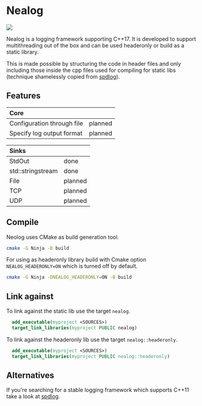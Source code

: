 # Nealog
![](https://github.com/MarcSchaetz/nealog/actions/workflows/cmake.yml/badge.svg)

Nealog is a logging framework supporting C++17. It is developed to support multithreading out of the box and can be used headeronly or build as a static library.

This is made possible by structuring the code in header files and only including those inside the cpp files used for compiling for static libs (technique shamelessly copied from [spdlog](https://github.com/gabime/spdlog)).


## Features
| Core                        |         |
|:----------------------------|:--------|
| Configuration through file  | planned |
| Specify log output format   | planned |

| Sinks             |         |
|:------------------|:--------|
| StdOut            | done    |
| std::stringstream | done    |
| File              | planned |
| TCP               | planned |
| UDP               | planned |

## Compile

Neolog uses CMake as build generation tool.

```sh
cmake -G Ninja -B build
```

For using as headeronly library build with Cmake option `NEALOG_HEADERONLY=ON` which is turned off by default.

```sh
cmake -G Ninja -DNEALOG_HEADERONLY=ON -B build
```

## Link against

To link against the static lib use the target `nealog`.
```cmake
  add_executable(myproject <SOURCES>)
  target_link_libraries(myproject PUBLIC nealog)
```

To link against the headeronly lib use the target `nealog::headeronly`.
```cmake
  add_executable(myproject <SOURCES>)
  target_link_libraries(myproject PUBLIC nealog::headeronly)
```


## Alternatives
If you're searching for a stable logging framework which supports C++11 take a look at [spdlog](https://github.com/gabime/spdlog).
